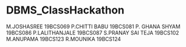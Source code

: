# DBMS_ClassHackathon

M.JOSHASREE	19BCS069
P.CHITTI BABU	19BCS081
P. GHANA SHYAM	19BCS086
P.LALITHANJALE	19BCS087
S.PRANAY SAI TEJA	19BCS102
M.ANUPAMA	19BCS123
R.MOUNIKA	19BCS124
